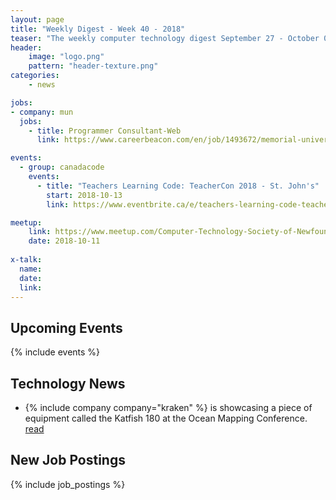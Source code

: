 ```yaml
---
layout: page
title: "Weekly Digest - Week 40 - 2018"
teaser: "The weekly computer technology digest September 27 - October 04, 2018"
header:
    image: "logo.png"
    pattern: "header-texture.png"
categories:
    - news

jobs:
- company: mun
  jobs:
    - title: Programmer Consultant-Web
      link: https://www.careerbeacon.com/en/job/1493672/memorial-university-of-newfoundland/programmer-consultant-web/st-john-s

events:
  - group: canadacode
    events:
      - title: "Teachers Learning Code: TeacherCon 2018 - St. John's"
        start: 2018-10-13
        link: https://www.eventbrite.ca/e/teachers-learning-code-teachercon-2018-st-johns-registration-49195625440

meetup:
    link: https://www.meetup.com/Computer-Technology-Society-of-Newfoundland-and-Labrador/events/rpdzmpyxnbpb/
    date: 2018-10-11
  
x-talk:
  name:
  date: 
  link: 
---
```


## Upcoming Events
{% include events %}

## Technology News

* {% include company company="kraken" %} is showcasing a piece of equipment called the Katfish 180 at the Ocean Mapping Conference. [read](http://vocm.com/news/kraken-robotics-represents-the-home-team-at-st-johns-conference/)

## New Job Postings
{% include job_postings %}
